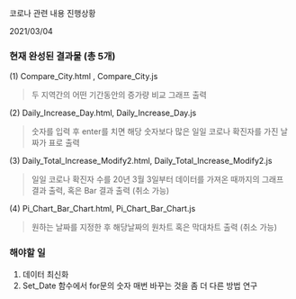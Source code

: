 코로나 관련 내용 진행상황

2021/03/04

### 현재 완성된 결과물 (총 5개)

(1) Compare_City.html , Compare_City.js
> 두 지역간의 어떤 기간동안의 증가량 비교 그래프 출력

(2) Daily_Increase_Day.html, Daily_Increase_Day.js
> 숫자를 입력 후 enter를 치면 해당 숫자보다 많은 일일 코로나 확진자를 가진 날짜가 표로 출력

(3) Daily_Total_Increase_Modify2.html, Daily_Total_Increase_Modify2.js
> 일일 코로나 확진자 수를 20년 3월 3일부터 데이터를 가져온 때까지의 그래프 결과 출력, 혹은 Bar 결과 출력 (취소 가능)
 
 
(4) Pi_Chart_Bar_Chart.html, Pi_Chart_Bar_Chart.js
> 원하는 날짜를 지정한 후 해당날짜의 원차트 혹은 막대차트 출력 (취소 가능) 
 
 
 
 
 ### 해야할 일 
 
   1. 데이터 최신화
   2. Set_Date 함수에서 for문의 숫자 매번 바꾸는 것을 좀 더 다른 방법 연구

